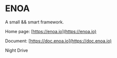 
ENOA
===============

A small && smart framework.

Home page: [https://enoa.io](https://enoa.io)

Document: [https://doc.enoa.io](https://doc.enoa.io)

Night Drive
